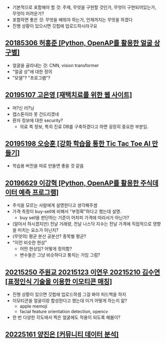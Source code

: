 - 기본적으로 포함해야 할 것: 주제, 무엇을 구현할 것인가, 무엇이 구현되어있는가, 무엇이 어려운가?
- 포함하면 좋은 것: 무엇을 배워야 하는가, 언제까지는 무엇을 하겠다
- 진행 상황이 있으시면 깃헙에 업로드하시라구요

## [20185306 허홍준 [Python, OpenAP를 활용한 얼굴 상 구별]](https://github.com/HongJuneHu/Face_Distinction)

- 얼굴을 골라내는 것: CNN, vision transformer
- "얼굴 상"에 대한 정의
- "모델"? "프로그램"?

## [20195107 고은영 [재택치료를 위한 웹 사이트]](https://github.com/azzbc7819/2022SWexhibition)

- 머?신 러?닝
- 캡스톤이라 못 건드리겠네
- 환자 정보에 대한 security?
  - 의료 쪽 정보, 특히 진료 DB를 구축하겠다고 하면 굉장히 중요한 부분임.

## [20195198 오승훈 [강화 학습을 통한 Tic Tac Toe AI 만들기]](https://github.com/owinhun/2022_Caerang)

- 학습용 버전을 따로 만들면 좋을 것 같음

## [20196629 이강혁 [Python, OpenAP를 활용한 주식데이터 예측 프로그램]](https://github.com/KH4901/project-index)

- 주식을 모르는 사람에게 설명한다고 생각해주셈
- 가격 측정이 buy-sell에 비해서 "부정확"하다고 했는데 설명.
  - buy sell을 판단하는 기준이 어차피 가격에 따라서가 아닌가?
- (알아서 하시겠지만) 전날 거래량, 전날 나스닥 지수는 전날 가격에 직접적으로 영향을 미치는 요소가 아닌지?
- (무엇의) 평균 분산 공분산? 종목별 평균?
- "이런 비슷한 현상"
  - 어떤 현상임? 어떻게 정의함?
  - 변수들은 그냥 비슷하다고 퉁치는 거임 그럼?

## [20215250 주원교 20215123 이연우 20215210 김수연 [표정인식 기술을 이용한 이모티콘 매칭]](https://github.com/Kimsuyeon0809/Emotion-Detection)

- 진행 상황이 있으면 깃헙에 업로드하셈 그걸 봐야 피드백을 하지
- 이모티콘을 얼굴이랑 합성한다고 했는데 이거 어떻게 하는지 앎?
  - apple memoji
  - facial feature orientation detection, opencv
- 한 번 다양한 각도에서 찍은 얼굴에도 적용이 되도록 해봄이?

## [20225161 양진은 [커뮤니티 데이터 분석]](https://github.com/SinJi7/project1)
